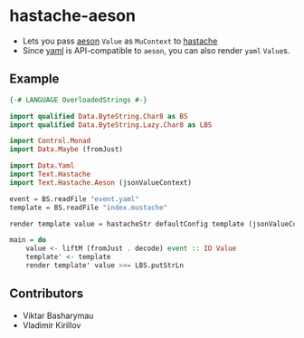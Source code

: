 hastache-aeson
==============

* Lets you pass [aeson](http://hackage.haskell.org/package/aeson) `Value` as `MuContext` to [hastache](http://hackage.haskell.org/package/hastache)
* Since [yaml](http://hackage.haskell.org/package/yaml) is API-compatible to `aeson`, you can also render `yaml` `Value`s.

Example
-------

```haskell
{-# LANGUAGE OverloadedStrings #-}

import qualified Data.ByteString.Char8 as BS
import qualified Data.ByteString.Lazy.Char8 as LBS

import Control.Monad
import Data.Maybe (fromJust)

import Data.Yaml
import Text.Hastache
import Text.Hastache.Aeson (jsonValueContext)

event = BS.readFile "event.yaml"
template = BS.readFile "index.mustache"

render template value = hastacheStr defaultConfig template (jsonValueContext value)

main = do
    value <- liftM (fromJust . decode) event :: IO Value
    template' <- template
    render template' value >>= LBS.putStrLn
```


Contributors
------------

- Viktar Basharymau
- Vladimir Kirillov
